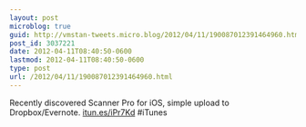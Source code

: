 ```yaml
---
layout: post
microblog: true
guid: http://vmstan-tweets.micro.blog/2012/04/11/190087012391464960.html
post_id: 3037221
date: 2012-04-11T08:40:50-0600
lastmod: 2012-04-11T08:40:50-0600
type: post
url: /2012/04/11/190087012391464960.html
---
```

Recently discovered Scanner Pro for iOS, simple upload to Dropbox/Evernote. <a href="http://itun.es/iPr7Kd">itun.es/iPr7Kd</a> #iTunes
